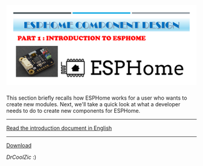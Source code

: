 # ![image](./images/title1.png)

This section briefly recalls how ESPHome works for a user who wants to create new modules.
Next, we'll take a quick look at what a developer needs to do to create new components for ESPHome.
___
[Read the introduction document in English](/Part1-introduction/part1-introduction-US.md)
___
<a href="https://octodex.github.com/images/minion.png" title="Download" download>Download</a>

*DrCoolZic* :)
